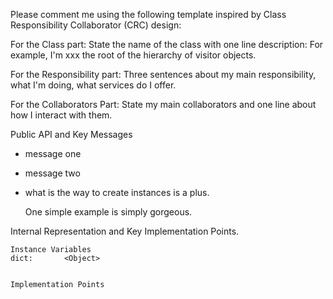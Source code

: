 Please comment me using the following template inspired by Class Responsibility Collaborator (CRC) design:For the Class part:  State the name of the class with one line description: For example, I'm xxx the root of the hierarchy of visitor objects.For the Responsibility part: Three sentences about my main responsibility, what I'm doing, what services do I offer.For the Collaborators Part: State my main collaborators and one line about how I interact with them. Public API and Key Messages- message one   - message two - what is the way to create instances is a plus.   One simple example is simply gorgeous. Internal Representation and Key Implementation Points.    Instance Variables	dict:		<Object>    Implementation Points